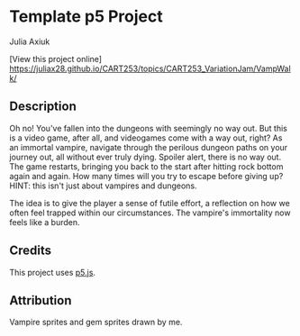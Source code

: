 # Template p5 Project

Julia Axiuk

[View this project online]
https://juliax28.github.io/CART253/topics/CART253_VariationJam/VampWalk/

## Description
Oh no! You've fallen into the dungeons with seemingly no way out. But this is a video game, after all, and videogames come with a way out, right? As an immortal vampire, navigate through the perilous dungeon paths on your journey out, all without ever truly dying. Spoiler alert, there is no way out. The game restarts, bringing you back to the start after hitting rock bottom again and again. How many times will you try to escape before giving up? HINT: this isn't just about vampires and dungeons. 

The idea is to give the player a sense of futile effort, a reflection on how we often feel trapped within our circumstances. The vampire's immortality now feels like a burden.


## Credits

This project uses [p5.js](https://p5js.org).

## Attribution

Vampire sprites and gem sprites drawn by me.
